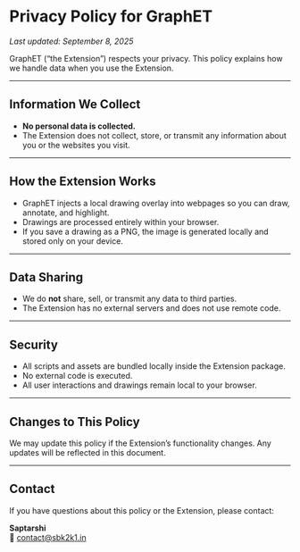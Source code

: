 # Privacy Policy for GraphET

_Last updated: September 8, 2025_

GraphET (“the Extension”) respects your privacy. This policy explains how we handle data when you use the Extension.

---

## Information We Collect
- **No personal data is collected.**  
- The Extension does not collect, store, or transmit any information about you or the websites you visit.  

---

## How the Extension Works
- GraphET injects a local drawing overlay into webpages so you can draw, annotate, and highlight.  
- Drawings are processed entirely within your browser.  
- If you save a drawing as a PNG, the image is generated locally and stored only on your device.  

---

## Data Sharing
- We do **not** share, sell, or transmit any data to third parties.  
- The Extension has no external servers and does not use remote code.  

---

## Security
- All scripts and assets are bundled locally inside the Extension package.  
- No external code is executed.  
- All user interactions and drawings remain local to your browser.  

---

## Changes to This Policy
We may update this policy if the Extension’s functionality changes. Any updates will be reflected in this document.  

---

## Contact
If you have questions about this policy or the Extension, please contact:  

**Saptarshi**  
📧 [contact@sbk2k1.in](mailto:contact@sbk2k1.in)  
